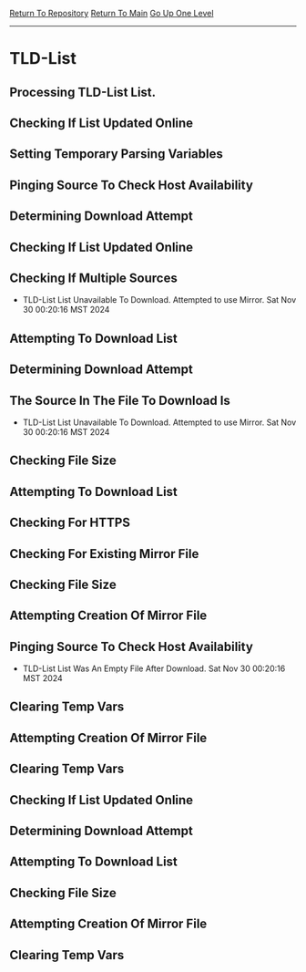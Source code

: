[Return To Repository](https://github.com/DigitalWarrior/piholeparser/)
[Return To Main](https://github.com/DigitalWarrior/piholeparser/blob/master/RecentRunLogs/Mainlog.md)
[Go Up One Level](https://github.com/DigitalWarrior/piholeparser/blob/master/RecentRunLogs/TopLevelScripts/15-Processing-Top-Level-Domains.md)
____________________________________
# TLD-List
## Processing TLD-List List.
## Checking If List Updated Online
## Setting Temporary Parsing Variables
## Pinging Source To Check Host Availability
## Determining Download Attempt
## Checking If List Updated Online
## Checking If Multiple Sources
* TLD-List List Unavailable To Download. Attempted to use Mirror. Sat Nov 30 00:20:16 MST 2024
## Attempting To Download List
## Determining Download Attempt
## The Source In The File To Download Is
* TLD-List List Unavailable To Download. Attempted to use Mirror. Sat Nov 30 00:20:16 MST 2024
## Checking File Size
## Attempting To Download List
## Checking For HTTPS
## Checking For Existing Mirror File
## Checking File Size
## Attempting Creation Of Mirror File
## Pinging Source To Check Host Availability
* TLD-List List Was An Empty File After Download. Sat Nov 30 00:20:16 MST 2024
## Clearing Temp Vars
## Attempting Creation Of Mirror File
## Clearing Temp Vars
## Checking If List Updated Online
## Determining Download Attempt
## Attempting To Download List
## Checking File Size
## Attempting Creation Of Mirror File
## Clearing Temp Vars
